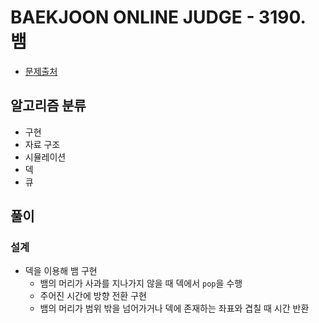 # BAEKJOON ONLINE JUDGE - 3190. 뱀

- [문제출처](https://www.acmicpc.net/problem/3190 '3190. 뱀')

## 알고리즘 분류

- 구현
- 자료 구조
- 시뮬레이션
- 덱
- 큐

## 풀이

### 설계

- 덱을 이용해 뱀 구현
  - 뱀의 머리가 사과를 지나가지 않을 때 덱에서 `pop`을 수행
  - 주어진 시간에 방향 전환 구현
  - 뱀의 머리가 범위 밖을 넘어가거나 덱에 존재하는 좌표와 겹칠 때 시간 반환
